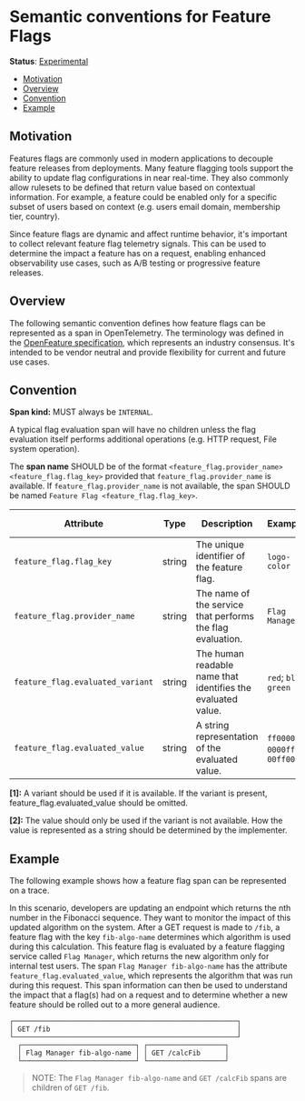 # Semantic conventions for Feature Flags

**Status**: [Experimental](../../document-status.md)

<!-- Re-generate TOC with `markdown-toc --no-first-h1 -i` -->

<!-- toc -->

- [Motivation](#motivation)
- [Overview](#overview)
- [Convention](#convention)
- [Example](#example)

<!-- tocstop -->

## Motivation

Features flags are commonly used in modern applications to decouple feature
releases from deployments. Many feature flagging tools support the ability to
update flag configurations in near real-time. They also commonly allow rulesets
to be defined that return value based on contextual information. For example, a
feature could be enabled only for a specific subset of users based on context
(e.g. users email domain, membership tier, country).

Since feature flags are dynamic and affect runtime behavior, it's important to
collect relevant feature flag telemetry signals. This can be used to determine
the impact a feature has on a request, enabling enhanced observability use
cases, such as A/B testing or progressive feature releases.

## Overview

The following semantic convention defines how feature flags can be represented
as a span in OpenTelemetry. The terminology was defined in the [OpenFeature specification](https://docs.openfeature.dev/docs/specification/),
which represents an industry consensus. It's intended to be vendor neutral and provide flexibility for current and future use cases.

## Convention

**Span kind:** MUST always be `INTERNAL`.

A typical flag evaluation span will have no children unless the flag evaluation
itself performs additional operations (e.g. HTTP request, File system operation).

The **span name** SHOULD be of the format `<feature_flag.provider_name> <feature_flag.flag_key>` provided that
`feature_flag.provider_name` is available. If `feature_flag.provider_name` is not available, the
span SHOULD be named `Feature Flag <feature_flag.flag_key>`.

<!-- semconv feature_flag -->

| Attribute                        | Type   | Description                                                  | Examples                     | Requirement Level           |
| -------------------------------- | ------ | ------------------------------------------------------------ | ---------------------------- | --------------------------- |
| `feature_flag.flag_key`          | string | The unique identifier of the feature flag.                   | `logo-color`                 | Required                    |
| `feature_flag.provider_name`     | string | The name of the service that performs the flag evaluation.   | `Flag Manager`               | Recommended                 |
| `feature_flag.evaluated_variant` | string | The human readable name that identifies the evaluated value. | `red`; `blue`; `green`       | Conditionally Required: [1] |
| `feature_flag.evaluated_value`   | string | A string representation of the evaluated value.              | `ff0000`; `0000ff`; `00ff00` | Conditionally Required: [2] |

**[1]:** A variant should be used if it is available. If the variant is present, feature_flag.evaluated_value should be omitted.

**[2]:** The value should only be used if the variant is not available. How the value is represented as a string should be determined by the implementer.

<!-- endsemconv -->

## Example

The following example shows how a feature flag span can be represented on a trace.

In this scenario, developers are updating an endpoint which returns the nth number in the Fibonacci sequence. They want to monitor the impact of this updated algorithm on the system. After a GET request is made to `/fib`, a feature flag with the key `fib-algo-name` determines which algorithm is used during this calculation. This feature flag is evaluated by a feature flagging service called `Flag Manager`, which returns the new algorithm only for internal test users. The span `Flag Manager fib-algo-name` has the attribute `feature_flag.evaluated_value`, which represents the algorithm that was run during this request. This span information can then be used to understand the impact that a flag(s) had on a request and to determine whether a new feature should be rolled out to a more general audience.

```
┌───────────────────────────────────────────────────────┐
│ GET /fib                                              │
└───────────────────────────────────────────────────────┘
  ┌────────────────────────────┐ ┌───────────────────┐
  │ Flag Manager fib-algo-name │ │ GET /calcFib      │
  └────────────────────────────┘ └───────────────────┘
```

> NOTE: The `Flag Manager fib-algo-name` and `GET /calcFib` spans are children of `GET /fib`.
